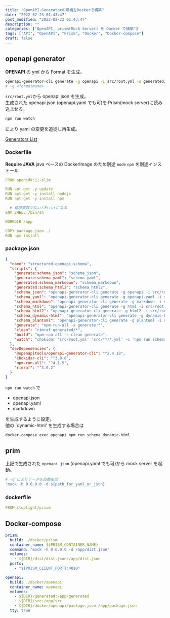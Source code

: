 ```yaml
---
title: "OpenAPI-Generatorの環境をDockerで構築"
date: "2022-02-23 01:43:47"
post_modified: "2022-02-23 01:43:47"
description: ""
categories: ["OpenAPI, prism(Mock Server) を Docker で構築"]
tags: ["API", "OpenAPI", "Prism", "Docker", "Docker-compose"]
draft: false
---
```


## openapi generator

**OPENAPI** の yml から Format を生成。

```bash
openapi-generator-cli generate -g openapi -i src/root.yml -o generated/openapi
# -g <formatName>
```

`src/root.yml`から openapi.json を生成。  
生成された openapi.json (openapi.yaml でも可)を Prism(mock server)に読み込ませる。

```bash
npm run watch
```

により yaml の変更を追従し再生成。

[Generators List](https://openapi-generator.tech/docs/generators/)

### Dockerfile

**Require JAVA**
java ベースの DockerImage のため別途 `node` `npm` を別途インストール

```yaml
FROM openjdk:11-slim

RUN apt-get -y update
RUN apt-get -y install nodejs
RUN apt-get -y install npm

  # 環境変数がないとErrorになる
ENV SHELL /bin/sh

WORKDIR /app

COPY package.json ./
RUN npm install
```

### package.json

```json
{
  "name": "structured-openapi-schema",
  "scripts": {
    "generate:schema_json": "schema_json",
    "generate:schema_yaml": "schema_yaml",
    "generated:schema_markdown": "schema_markdown",
    "generated:schema_html2": "schema_html2",
    "schema_json": "openapi-generator-cli generate -g openapi -i src/root.yml -o generated/openapi",
    "schema_yaml": "openapi-generator-cli generate -g openapi-yaml -i src/root.yml -o generated",
    "schema_markdown": "openapi-generator-cli generate -g markdown -i src/root.yml -o generated/markdown",
    "schema_html": "openapi-generator-cli generate -g html -i src/root.yml -o generated/html",
    "schema_html2": "openapi-generator-cli generate -g html2 -i src/root.yml -o generated/html2",
    "schema_dynamic-html": "openapi-generator-cli generate -g dynamic-html -i src/root.yml -o generated/dynamic_html",
    "schema_plantuml": "openapi-generator-cli generate -g plantuml -i src/root.yml -o generated/plantuml",
    "generate": "npm-run-all -s generate:*",
    "clean": "rimraf generated/*",
    "build": "npm-run-all -s clean generate",
    "watch": "chokidar 'src/root.yml' 'src/**/*.yml' -c 'npm run schema_yaml' --initial"
  },
  "devDependencies": {
    "@openapitools/openapi-generator-cli": "^2.4.18",
    "chokidar-cli": "^3.0.0",
    "npm-run-all": "^4.1.5",
    "rimraf": "^3.0.2"
  }
}
```

`npm run watch` で

- openapi.json
- openapi.yaml
- markdown

を生成するように設定。  
他の `dynamic-html' を生成する場合は

```bash
docker-compose exec openapi npm run schema_dynamic-html
```

## prim

上記で生成された `openapi.json` (openapi.yaml でも可)から mock server を起動。

```bash
# -d によりデータを自動生成
'mock -h 0.0.0.0 -d ${path_for_yaml_or_json}'
```

### dockerfile

```yaml
FROM stoplight/prism
```

## Docker-compose

```yaml
prism:
  build: ./docker/prism
  container_name: ${PRISM_CONTAINER_NAME}
  command: "mock -h 0.0.0.0 -d /app/dist.json"
  volumes:
    - ${DIR}/dist/dist.json:/app/dist.json
  ports:
    - "${PRISM_CLIENT_PORT}:4010"

openapi:
  build: ./docker/openapi
  container_name: openapi
  volumes:
    - ${DIR}/generated:/app/generated
    - ${DIR}/src:/app/src
    - ${DIR}/docker/openapi/package.json:/app/package.json
  tty: true
```

